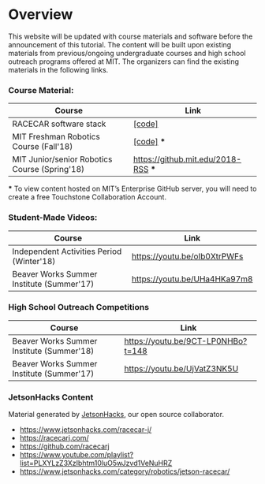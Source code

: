 # Overview
This website will be updated with course materials and software before the announcement of this tutorial.
The content will be built upon existing materials from previous/ongoing undergraduate courses and high school outreach
programs offered at MIT. The organizers can find the existing materials in the following links.

### Course Material:

| Course | Link |
| ------ | ---- |
| RACECAR software stack | [[code]](https://github.com/mit-racecar) |
| MIT Freshman Robotics Course (Fall'18) | [[code]](https://github.mit.edu/6a01-racecar) __*__ |
| MIT Junior/senior Robotics Course (Spring'18) | https://github.mit.edu/2018-RSS __*__ |

__*__ To view content hosted on MIT’s Enterprise GitHub server, you will need to create a free Touchstone Collaboration Account.

### Student-Made Videos:

| Course | Link | 
| ------ | ---- |
| Independent Activities Period (Winter'18) | https://youtu.be/oIb0XtrPWFs |
| Beaver Works Summer Institute (Summer'17) | https://youtu.be/UHa4HKa97m8 |

### High School Outreach Competitions

| Course | Link |
| ------ | ---- |
| Beaver Works Summer Institute (Summer'18) | https://youtu.be/9CT-LP0NHBo?t=148 |
| Beaver Works Summer Institute (Summer'17) | https://youtu.be/UjVatZ3NK5U |

### JetsonHacks Content
Material generated by [JetsonHacks](https://www.jetsonhacks.com/), our open source collaborator.
* https://www.jetsonhacks.com/racecar-j/
* https://racecarj.com/
* https://github.com/racecarj
* https://www.youtube.com/playlist?list=PLXYLzZ3XzIbhtm10luO5wJzvd1VeNuHRZ
* https://www.jetsonhacks.com/category/robotics/jetson-racecar/
